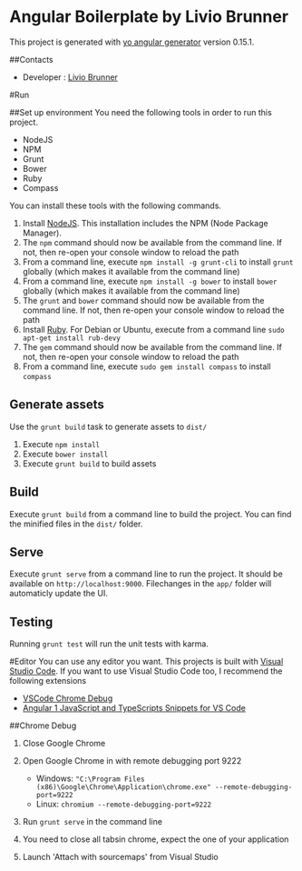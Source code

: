 Angular Boilerplate by Livio Brunner
===
This project is generated with [yo angular generator](https://github.com/yeoman/generator-angular)
version 0.15.1.

##Contacts
* Developer : [Livio Brunner](mailto:livio.brunner.lb1@gmail.com)

#Run

##Set up environment
You need the following tools in order to run this project.

- NodeJS
- NPM
- Grunt
- Bower
- Ruby
- Compass


You can install these tools with the following commands.

1. Install [NodeJS](https://nodejs.org). This installation includes the NPM (Node Package Manager).
1. The `npm` command should now be available from the command line. If not, then re-open your console window to reload the path
1. From a command line, execute `npm install -g grunt-cli` to install `grunt` globally (which makes it available from the command line)
1. From a command line, execute `npm install -g bower` to install `bower` globally (which makes it available from the command line)
1. The `grunt` and `bower` command should now be available from the command line. If not, then re-open your console window to reload the path
1. Install [Ruby](https://www.ruby-lang.org/). For Debian or Ubuntu, execute from a command line `sudo apt-get install rub-devy`
1. The `gem` command should now be available from the command line. If not, then re-open your console window to reload the path
1. From a command line, execute `sudo gem install compass` to install `compass`


## Generate assets

Use the `grunt build` task to generate assets to `dist/` 

1. Execute `npm install`
1. Execute `bower install`
1. Execute `grunt build` to build assets

## Build

Execute `grunt build` from a command line to build the project. You can find the minified files in the `dist/` folder.

## Serve

Execute `grunt serve` from a command line to run the project. It should be available on `http://localhost:9000`. Filechanges in the `app/` folder will automaticly update the UI.

## Testing

Running `grunt test` will run the unit tests with karma.

#Editor
You can use any editor you want. This projects is built with [Visual Studio Code](https://code.visualstudio.com/). 
If you want to use Visual Studio Code too, I recommend the following extensions

* [VSCode Chrome Debug](https://github.com/Microsoft/vscode-chrome-debug)
* [Angular 1 JavaScript and TypeScripts Snippets for VS Code](https://github.com/johnpapa/vscode-angular1-snippets)

##Chrome Debug
1. Close Google Chrome
1. Open Google Chrome in with remote debugging port 9222
    
    * Windows:
    `"C:\Program Files (x86)\Google\Chrome\Application\chrome.exe" --remote-debugging-port=9222`
    * Linux:
    `chromium --remote-debugging-port=9222`
1. Run `grunt serve` in the command line
1. You need to close all tabsin chrome, expect the one of your application
1. Launch 'Attach with sourcemaps' from Visual Studio

